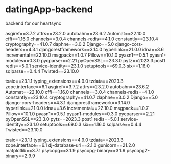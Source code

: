 # datingApp-backend
 backend for our heartsync


asgiref==3.7.2
attrs==23.2.0
autobahn==23.6.2
Automat==22.10.0
cffi==1.16.0
channels==3.0.4
channels-redis==4.1.0
constantly==23.10.4
cryptography==41.0.7
daphne==3.0.2
Django==5.0
django-cors-headers==4.3.1
djangorestframework==3.14.0
hyperlink==21.0.0
idna==3.6
incremental==22.10.0
msgpack==1.0.7
Pillow==10.1.0
pyasn1==0.5.1
pyasn1-modules==0.3.0
pycparser==2.21
pyOpenSSL==23.3.0
pytz==2023.3.post1
redis==5.0.1
service-identity==23.1.0
setuptools==69.0.3
six==1.16.0
sqlparse==0.4.4
Twisted==23.10.0

txaio==23.1.1
typing_extensions==4.9.0
tzdata==2023.3
zope.interface==6.1
asgiref==3.7.2
attrs==23.2.0
autobahn==23.6.2
Automat==22.10.0
cffi==1.16.0
channels==3.0.4
channels-redis==4.1.0
constantly==23.10.4
cryptography==41.0.7
daphne==3.0.2
Django==5.0
django-cors-headers==4.3.1
djangorestframework==3.14.0
hyperlink==21.0.0
idna==3.6
incremental==22.10.0
msgpack==1.0.7
Pillow==10.1.0
pyasn1==0.5.1
pyasn1-modules==0.3.0
pycparser==2.21
pyOpenSSL==23.3.0
pytz==2023.3.post1
redis==5.0.1
service-identity==23.1.0
setuptools==69.0.3
six==1.16.0
sqlparse==0.4.4
Twisted==23.10.0

txaio==23.1.1
typing_extensions==4.9.0
tzdata==2023.3
zope.interface==6.1
dj-database-url==2.1.0
gunicorn==21.2.0
matplotlib==3.7.1
psycopg==3.1.9
psycopg-binary==3.1.9
psycopg2-binary==2.9.9